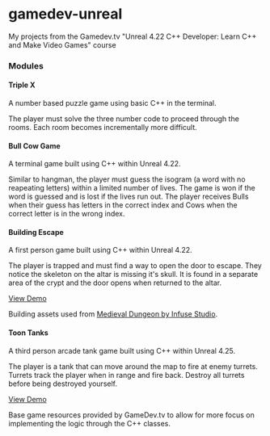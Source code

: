 # gamedev-unreal
My projects from the Gamedev.tv "Unreal 4.22 C++ Developer: Learn C++ and Make Video Games" course

### Modules

#### Triple X
A number based puzzle game using basic C++ in the terminal. 

The player must solve the three number code to proceed through the rooms. Each room becomes incrementally more difficult.

#### Bull Cow Game
A terminal game built using C++ within Unreal 4.22. 

Similar to hangman, the player must guess the isogram (a word with no reapeating letters) within a limited number of lives. The game is won if the word is guessed and is lost if the lives run out. The player receives Bulls when their guess has letters in the correct index and Cows when the correct letter is in the wrong index.

#### Building Escape
A first person game built using C++ within Unreal 4.22.

The player is trapped and must find a way to open the door to escape. They notice the skeleton on the altar is missing it's skull. It is found in a separate area of the crypt and the door opens when returned to the altar.

<a href="https://youtu.be/A3QLAgjD8KY" target="_blank">View Demo</a>

Building assets used from [Medieval Dungeon by Infuse Studio](https://www.unrealengine.com/marketplace/en-US/product/a5b6a73fea5340bda9b8ac33d877c9e2).

#### Toon Tanks
A third person arcade tank game built using C++ within Unreal 4.25.

The player is a tank that can move around the map to fire at enemy turrets. Turrets track the player when in range and fire back. Destroy all turrets before being destroyed yourself.

<a href="https://youtu.be/ZJNDI5ap7gg" target="_blank">View Demo</a>

Base game resources provided by GameDev.tv to allow for more focus on implementing the logic through the C++ classes.

